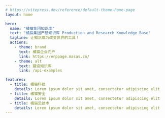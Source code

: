 ```yaml
---
# https://vitepress.dev/reference/default-theme-home-page
layout: home

hero:
  name: "橘猫集团知识库"
  text: "橘猫集团产研知识库 Production and Research Knowledge Base"
  tagline: 让知识成为改变世界的工具！
  actions:
    - theme: brand
      text: 橘猫企业门户
      link: https://erppage.masas.cn/
    - theme: alt
      text: 建设知识库
      link: /api-examples

features:
  - title: 橘猫科技
    details: Lorem ipsum dolor sit amet, consectetur adipiscing elit
  - title: 橘猫安全
    details: Lorem ipsum dolor sit amet, consectetur adipiscing elit
  - title: 橘猫云技术
    details: Lorem ipsum dolor sit amet, consectetur adipiscing elit
---
```


